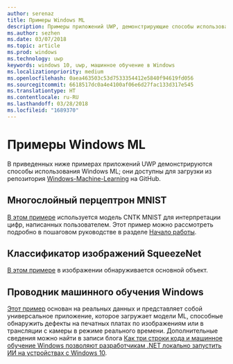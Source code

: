 ```yaml
---
author: serenaz
title: Примеры Windows ML
description: Примеры приложений UWP, демонстрирующие способы использования Windows ML.
ms.author: sezhen
ms.date: 03/07/2018
ms.topic: article
ms.prod: windows
ms.technology: uwp
keywords: windows 10, uwp, машинное обучение в Windows
ms.localizationpriority: medium
ms.openlocfilehash: 0aea463503c53d7533354412e5840f94619fd056
ms.sourcegitcommit: 6618517dc0a4e4100af06e6d27fac133d317e545
ms.translationtype: HT
ms.contentlocale: ru-RU
ms.lasthandoff: 03/28/2018
ms.locfileid: "1689370"
---
```

# <a name="windows-ml-samples"></a>Примеры Windows ML

В приведенных ниже примерах приложений UWP демонстрируются способы использования Windows ML; они доступны для загрузки из репозитория [Windows-Machine-Learning](https://github.com/Microsoft/Windows-Machine-Learning) на GitHub.

## <a name="mnist-multilayer-perceptron"></a>Многослойный перцептрон MNIST

[В этом примере](https://github.com/Microsoft/Windows-Machine-Learning/tree/master/Samples/UWP/MNIST) используется модель CNTK MNIST для интерпретации цифр, написанных пользователем. Этот пример можно рассмотреть подробно в пошаговом руководстве в разделе [Начало работы](get-started.md).

## <a name="squeezenet-image-classifier"></a>Классификатор изображений SqueezeNet

[В этом примере](https://github.com/Microsoft/Windows-Machine-Learning/tree/master/Samples/UWP/SqueezeNetObjectDetection) в изображении обнаруживается основной объект.

## <a name="windows-machine-learning-explorer"></a>Проводник машинного обучения Windows

[Этот пример](https://github.com/Microsoft/Windows-Machine-Learning/tree/master/Samples/UWP/WinMLExplorer) основан на реальных данных и представляет собой универсальное приложение, которое загружает модели ML, способные обнаружить дефекты на печатных платах по изображениям или в трансляции с камеры в режиме реального времени. Дополнительные сведения можно найти в записи блога [Как три строки кода и машинное обучение Windows позволяют разработчикам .NET локально запустить ИИ на устройствах с Windows 10](https://aka.ms/winmlfordevsblog). 
